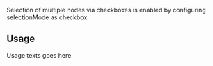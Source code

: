Selection of multiple nodes via checkboxes is enabled by configuring selectionMode as checkbox.


## Usage
Usage texts goes here
